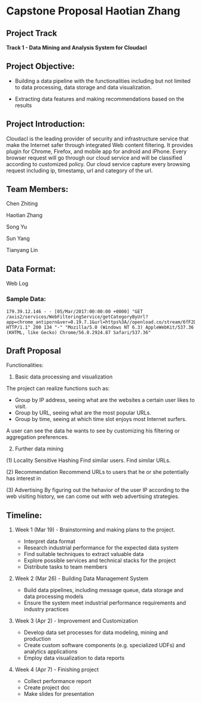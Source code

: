 # Capstone Proposal Haotian Zhang

## Project Track
__Track 1 - Data Mining and Analysis System for Cloudacl__

## Project Objective:

* Building a data pipeline with the functionalities including but not limited to data processing, data storage and data visualization.

* Extracting data features and making recommendations based on the results

## Project Introduction:
Cloudacl is the leading provider of security and infrastructure service
that make the Internet safer through integrated Web content filtering. It provides
plugin for Chrome, Firefox, and mobile app for android and iPhone. Every
browser request will go through our cloud service and will be classified according
to customized policy. Our cloud service capture every browsing request including
ip, timestamp, url and category of the url.

## Team Members:
Chen Zhiting

Haotian Zhang

Song Yu

Sun Yang

Tianyang Lin

## Data Format:
Web Log

### Sample Data:
~~~~
179.39.12.146 - - [05/Mar/2017:00:00:00 +0000] "GET /axis2/services/WebFilteringService/getCategoryByUrl?app=chrome_antiporn&ver=0.19.7.1&url=https%3A//openload.co/stream/6fF2Dk85Wqw%7E1488758111%7E179.39.0.0%7E99LJRJZj%3Fmime%3Dtrue&cat=unknown HTTP/1.1" 200 134 "-" "Mozilla/5.0 (Windows NT 6.3) AppleWebKit/537.36 (KHTML, like Gecko) Chrome/56.0.2924.87 Safari/537.36"
~~~~

## Draft Proposal

Functionalities:

1. Basic data processing and visualization

The project can realize functions such as:
- Group by IP address, seeing what are the websites a certain user likes to visit.
- Group by URL, seeing what are the most popular URLs.
- Group by time, seeing at which time slot enjoys most Internet surfers. 

A user can see the data he wants to see by customizing his filtering or aggregation preferences.

2. Further data mining

(1) Locality Sensitive Hashing
Find similar users.
Find similar URLs.

(2) Recommendation
Recommend URLs to users that he or she potentially has interest in

(3) Advertising
By figuring out the hehavior of the user IP according to the web visiting history, we can come out with web advertising strategies.


## Timeline:

1. Week 1 (Mar 19) - Brainstorming and making plans to the project.
	* Interpret data format
	* Research industrial performance for the expected data system
	* Find suitable techniques to extract valuable data
	* Explore possible services and technical stacks for the project
	* Distribute tasks to team members
  
2. Week 2 (Mar 26) - Building Data Management System
	* Build data pipelines, including message queue, data storage and data processing models
	* Ensure the system meet industrial performance requirements and industry practices
 
3. Week 3 (Apr 2) - Improvement and Customization
	* Develop data set processes for data modeling, mining and production
	* Create custom software components (e.g. specialized UDFs) and analytics applications
	* Employ data visualization to data reports
  
4. Week 4 (Apr 7) - Finishing project
	* Collect performance report
	* Create project doc
	* Make slides for presentation
